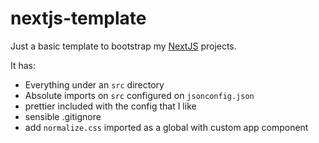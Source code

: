 # nextjs-template

Just a basic template to bootstrap my [NextJS](https://nextjs.org/) projects.

It has:
- Everything under an `src` directory
- Absolute imports on `src` configured on `jsonconfig.json`
- prettier included with the config that I like
- sensible .gitignore
- add `normalize.css` imported as a global with custom app component
